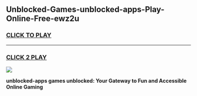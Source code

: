 
## Unblocked-Games-unblocked-apps-Play-Online-Free-ewz2u
<h3>
<a href="https://premium76.site?title=unblocked-apps&ref=26A">CLICK TO PLAY</a></h3>
<hr>

<h3>
<a href="https://premium76.site?title=unblocked-apps&ref=26A">CLICK 2 PLAY</a>
  
</h3>

<a href="https://premium76.site?title=unblocked-apps&ref=26A"><img src="https://clearcache.store/games.png"></a>


**unblocked-apps games unblocked: Your Gateway to Fun and Accessible Online Gaming**

